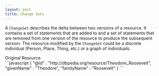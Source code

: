 ```yaml
---
layout: post
title: Change Sets
---
```


A `ChangeSet` describes the delta between two versions of a resource.  It contains a set of statements 
that are added to and a set of statements that are removed from one version of the resource to produce the 
subsequent version.  The resource modified by the `ChangeSet` could be a discrete individual (Person, 
Place, Thing, etc.) or a graph of individuals.

<div class="example">
	<div class="example-title">Original Resource</div>
```javascript
	{
		"@id" : "http://dbpedia.org/resource/Theodore_Roosevelt",
		"givenName" : "Theodore",
		"familyName" : "Roosevelt"
	}
```
</div>

